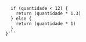 ```function calculaPrecoTotal(quantidade) {
  if (quantidade < 12) {
    return (quantidade * 1.3)
  } else {
    return (quantidade * 1)
  }
}```